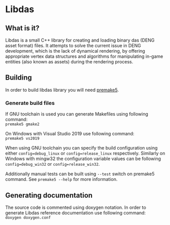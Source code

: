 # Libdas

## What is it?

Libdas is a small C++ library for creating and loading binary das (DENG asset format) files. It attempts to solve the current issue
in DENG development, which is the lack of dynamical rendering, by offering appropriate vertex data structures and algorithms for manipulating
in-game entities (also known as assets) during the rendering process.


## Building

In order to build libdas library you will need [premake5](https://github.com/premake/premake-core).  

### Generate build files
If GNU toolchain is used you can generate Makefiles using following command:  
`premake5 gmake2`

On Windows with Visual Studio 2019 use following command:  
`premake5 vs2019`

When using GNU toolchain you can specify the build configuration using either `config=debug_linux` or `config=release_linux` respectively. Similarly
on Windows with mingw32 the configuration variable values can be following `config=debug_win32` or `config=release_win32`.

Additionally manual tests can be built using `--test` switch on premake5 command. See `premake5 --help` for more information.


## Generating documentation

The source code is commented using doxygen notation. In order to generate Libdas reference documentation use following command:  
`doxygen doxygen.conf`  
